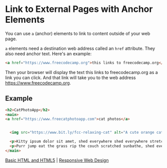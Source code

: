 # Link to External Pages with Anchor Elements

You can use `a` (anchor) elements to link to content outside of your web page.

`a` elements need a destination web address called an `href` attribute. They also need anchor text. Here's an example:

```html
<a href="https://www.freecodecamp.org">this links to freecodecamp.org</a>
```

Then your browser will display the text this links to freecodecamp.org as a link you can click. And that link will take you to the web address https://www.freecodecamp.org.

## Example

```html
<h2>CatPhotoApp</h2>
<main>
<a href="https://www.freecatphotoapp.com">cat photos</a>


  <img src="https://www.bit.ly/fcc-relaxing-cat" alt="A cute orange cat lying on its back.">

  <p>Kitty ipsum dolor sit amet, shed everywhere shed everywhere stretching attack your ankles chase the red dot, hairball run catnip eat the grass sniff.</p>
  <p>Purr jump eat the grass rip the couch scratched sunbathe, shed everywhere rip the couch sleep in the sink fluffy fur catnip scratched.</p>
</main>
```

[Basic HTML and HTML5](../basic-html-and-html5.md) | [Responsive Web Design](/responsive-web-design.md)